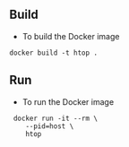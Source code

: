 ## Build

* To build the Docker image

```
docker build -t htop .
```

## Run

* To run the Docker image

```
 docker run -it --rm \
 	--pid=host \
 	htop
```
